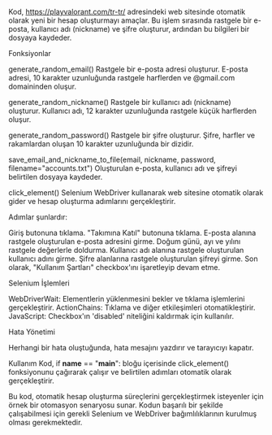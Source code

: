Kod, https://playvalorant.com/tr-tr/ adresindeki web sitesinde otomatik olarak yeni bir hesap oluşturmayı amaçlar. Bu işlem sırasında rastgele bir e-posta, kullanıcı adı (nickname) ve şifre oluşturur, ardından bu bilgileri bir dosyaya kaydeder.

Fonksiyonlar

generate_random_email()
Rastgele bir e-posta adresi oluşturur. E-posta adresi, 10 karakter uzunluğunda rastgele harflerden ve @gmail.com domaininden oluşur.

generate_random_nickname()
Rastgele bir kullanıcı adı (nickname) oluşturur. Kullanıcı adı, 12 karakter uzunluğunda rastgele küçük harflerden oluşur.

generate_random_password()
Rastgele bir şifre oluşturur. Şifre, harfler ve rakamlardan oluşan 10 karakter uzunluğunda bir dizidir.

save_email_and_nickname_to_file(email, nickname, password, filename="accounts.txt")
Oluşturulan e-posta, kullanıcı adı ve şifreyi belirtilen dosyaya kaydeder.

click_element()
Selenium WebDriver kullanarak web sitesine otomatik olarak gider ve hesap oluşturma adımlarını gerçekleştirir.

Adımlar şunlardır:

Giriş butonuna tıklama.
"Takımına Katıl" butonuna tıklama.
E-posta alanına rastgele oluşturulan e-posta adresini girme.
Doğum günü, ayı ve yılını rastgele değerlerle doldurma.
Kullanıcı adı alanına rastgele oluşturulan kullanıcı adını girme.
Şifre alanlarına rastgele oluşturulan şifreyi girme.
Son olarak, "Kullanım Şartları" checkbox'ını işaretleyip devam etme.

Selenium İşlemleri

WebDriverWait: Elementlerin yüklenmesini bekler ve tıklama işlemlerini gerçekleştirir.
ActionChains: Tıklama ve diğer etkileşimleri otomatikleştirir.
JavaScript: Checkbox'ın 'disabled' niteliğini kaldırmak için kullanılır.

Hata Yönetimi

Herhangi bir hata oluştuğunda, hata mesajını yazdırır ve tarayıcıyı kapatır.

Kullanım
Kod, if __name__ == "__main__": bloğu içerisinde click_element() fonksiyonunu çağırarak çalışır ve belirtilen adımları otomatik olarak gerçekleştirir.

Bu kod, otomatik hesap oluşturma süreçlerini gerçekleştirmek isteyenler için örnek bir otomasyon senaryosu sunar. Kodun başarılı bir şekilde çalışabilmesi için gerekli Selenium ve WebDriver bağımlılıklarının kurulmuş olması gerekmektedir.
